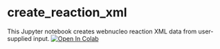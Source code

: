 # create_reaction_xml

This Jupyter notebook creates webnucleo reaction XML data from user-supplied input.  [![Open In Colab](https://colab.research.google.com/assets/colab-badge.svg)](https://colab.research.google.com/github/mbradle/create_reaction_xml/blob/main/create_reaction_xml.ipynb)


